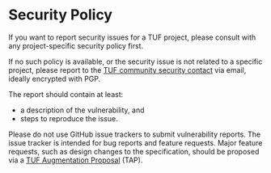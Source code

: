 # Security Policy

If you want to report security issues for a TUF project, please consult with
any project-specific security policy first.

If no such policy is available, or the security issue is not related to a
specific project, please report to the [TUF community security
contact](PEOPLE.md#security-contact) via email, ideally encrypted with PGP.

<!--
TODO:
- The TUF community security contact does not exist yet (see PEOPLE.md)
- Goal: No one person should become a bottle neck for resolving security issues.
- Encouraging the use of PGP might be problematic.
See https://buttondown.email/cryptography-dispatches/archive/505a859e-964d-4d15-9ad8-7ad0f45e1345
- Should we provide a HTTPS web form instead?
 -->

The report should contain at least:

- a description of the vulnerability, and
- steps to reproduce the issue.

Please do not use GitHub issue trackers to submit vulnerability reports. The
issue tracker is intended for bug reports and feature requests. Major feature
requests, such as design changes to the specification, should be proposed via a
[TUF Augmentation Proposal](https://github.com/theupdateframework/taps) (TAP).
